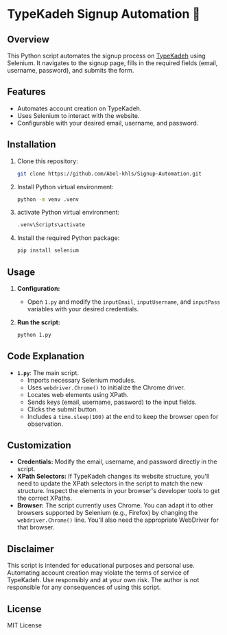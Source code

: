 # TypeKadeh Signup Automation 🚀

## Overview

This Python script automates the signup process on [TypeKadeh](https://typekadeh.com) using Selenium. It navigates to the signup page, fills in the required fields (email, username, password), and submits the form.

## Features

*   Automates account creation on TypeKadeh.
*   Uses Selenium to interact with the website.
*   Configurable with your desired email, username, and password.

## Installation

1.  Clone this repository:

    ```sh
    git clone https://github.com/Abol-khls/Signup-Automation.git
    ```

3.  Install Python virtual environment:

    ```sh
    python -m venv .venv
    ```

4.  activate Python virtual environment:

    ```sh
    .venv\Scripts\activate
    ```

2.  Install the required Python package:

    ```sh
    pip install selenium
    ```

## Usage

1.  **Configuration:**
    *   Open `1.py` and modify the `inputEmail`, `inputUsername`, and `inputPass` variables with your desired credentials.
2.  **Run the script:**

    ```sh
    python 1.py
    ```

## Code Explanation

*   **`1.py`**: The main script.
    *   Imports necessary Selenium modules.
    *   Uses `webdriver.Chrome()` to initialize the Chrome driver.
    *   Locates web elements using XPath.
    *   Sends keys (email, username, password) to the input fields.
    *   Clicks the submit button.
    *   Includes a `time.sleep(100)` at the end to keep the browser open for observation.

## Customization

*   **Credentials:** Modify the email, username, and password directly in the script.
*   **XPath Selectors:** If TypeKadeh changes its website structure, you'll need to update the XPath selectors in the script to match the new structure.  Inspect the elements in your browser's developer tools to get the correct XPaths.
*   **Browser:**  The script currently uses Chrome.  You can adapt it to other browsers supported by Selenium (e.g., Firefox) by changing the `webdriver.Chrome()` line.  You'll also need the appropriate WebDriver for that browser.

## Disclaimer

This script is intended for educational purposes and personal use. Automating account creation may violate the terms of service of TypeKadeh. Use responsibly and at your own risk.  The author is not responsible for any consequences of using this script.

## License

MIT License